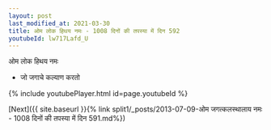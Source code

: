 ```yaml
---
layout: post
last_modified_at: 2021-03-30
title: ओम लोक हिथय नमः - 1008 दिनों की तपस्या में दिन 592
youtubeId: lw717Lafd_U
---
```

 
 
 ओम लोक हिथय नमः  
 
 -  जो जगाचे कल्याण करतो 
 
  
 
  
 
 
 
 
 
 


{% include youtubePlayer.html id=page.youtubeId %}
 
[Next]({{ site.baseurl }}{% link  split1/_posts/2013-07-09-ओम जगत्कलस्थालाय नमः - 1008 दिनों की तपस्या में दिन 591.md%})
 
